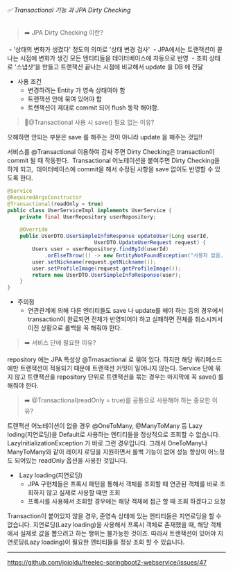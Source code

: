 
###### ✅ Transactional 기능 과 JPA Dirty Checking 

> ➡️ JPA Dirty Checking 이란? 

 - '상태의 변화가 생겼다' 정도의 의미로 '상태 변경 검사' 
 - JPA에서는 트랜잭션이 끝나는 시점에 변화가 생긴 모든 엔티티들을 데이터베이스에 자동으로 반영
	 - 조회 상태로 '스냅샷'을 만들고 트랜잭션 끝나는 시점에 비교해서 update 을 DB 에 전달 
- 사용 조건 
	- 변경하려는 Entity 가 영속 상태여야 함
	- 트랜잭션 안에 묶여 있어야 함
	- 트랜잭션이 제대로 commit 되어 flush 동작 해야함. 

> 📌@Transactional 사용 시 save() 필요 없는 이유?

오해하면 안되는 부분은 save 를 해주는 것이 아니라 update 을 해주는 것임!! 

서비스를 @Transactional 이용하여 감싸 주면 Dirty Checking은 transaction이 commit 될 때 작동한다.
 Transactional 어노테이션을 붙여주면 Dirty Checking을 하게 되고, 
 데이터베이스에 commit을 해서 수정된 사항을 save 없이도 반영할 수 있도록 한다. 

```java
@Service 
@RequiredArgsConstructor 
@Transactional(readOnly = true) 
public class UserServiceImpl implements UserService { 
	private final UserRepository userRepository; 
	
	@Override 
	public UserDTO.UserSimpleInfoResponse updateUser(Long userId, 
							UserDTO.UpdateUserRequest request) { 
		Users user = userRepository.findById(userId)
			.orElseThrow(() -> new EntityNotFoundException("사용자 없음. ")); 
		user.setNickname(request.getNickname()); 
		user.setProfileImage(request.getProfileImage()); 
		return new UserDTO.UserSimpleInfoResponse(user); 
	} 
}
```

- 주의점
	- 연관관계에 의해 다른 엔티티들도 save 나 update를 해야 하는 등의 경우에서 transaction이 완료되면 전체가 반영되어야 하고 실패하면 전체를 취소시켜서 이전 상황으로 롤백을 꼭 해줘야 한다. 


> ➡️ 서비스 단에 필요한 이유? 

repository 에는 JPA 특성상 @Trnasactional 로 묶여 있다. 
하지만 해당 쿼리메소드에만 트랜잭션이 적용되기 때문에 트랜잭션 커밋이 일어나지 않는다. 
Service 단에 묶지 않고 트랜잭션을 repository 단위로 트랜잭션을 묶는 경우는 
마지막에 꼭 save() 를 해줘야 한다. 

> ➡️ @Transactional(readOnly = true)를 공통으로 사용해야 하는 중요한 이유? 

트랜잭션 어노테이션이 없을 경우 @OneToMany, @ManyToMany 등 Lazy loding(지연로딩)을 Default로 사용하는 엔티티들을 정상적으로 조회할 수 없습니다. LazyInitializationException 가 바로 그런 경우입니다. 그래서 OneToMany나 ManyToMany와 같이 레이지 로딩을 지원하면서 롤백 기능이 없어 성능 향상이 어느정도 되어있는 readOnly 옵션을 사용한 것입니다.

-  Lazy loading(지연로딩)
	- JPA 구현체들은 프록시 패턴을 통해서 객체를 조회할 때 연관된 객체를 바로 조회하지 않고 실제로 사용할 때만 조회
	- 프록시를 사용해서 조회할 경우에는 해당 객체에 접근 할 때 조회 하겠다고 요청

Transaction이 붙어있지 않을 경우, 준영속 상태에 있는 엔티티들은 지연로딩을 할 수 없습니다. 
지연로딩(Lazy loading)을 사용해서 프록시 객체로 존재했을 때, 
해당 객체에서 실제로 값을 뽑으려고 하는 행위는 불가능한 것이죠.
따라서 트랜잭션이 있어야 지연로딩(Lazy loading)이 필요한 엔티티들을 정상 조회 할 수 있습니다.

----
https://github.com/jojoldu/freelec-springboot2-webservice/issues/47